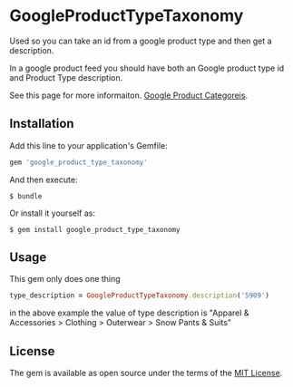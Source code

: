 # GoogleProductTypeTaxonomy

Used so you can take an id from a google product type and then get a description.

In a google product feed you should have both an Google product type id and Product Type description.

See this page for more informaiton. [Google Product Categoreis](https://support.google.com/merchants/answer/160081?hl=en).


## Installation

Add this line to your application's Gemfile:

```ruby
gem 'google_product_type_taxonomy'
```

And then execute:

    $ bundle

Or install it yourself as:

    $ gem install google_product_type_taxonomy

## Usage

This gem only does one thing

```ruby
type_description = GoogleProductTypeTaxonomy.description('5909')
```

in the above example the value of type description is "Apparel & Accessories > Clothing > Outerwear > Snow Pants & Suits"

## License

The gem is available as open source under the terms of the [MIT License](http://opensource.org/licenses/MIT).

